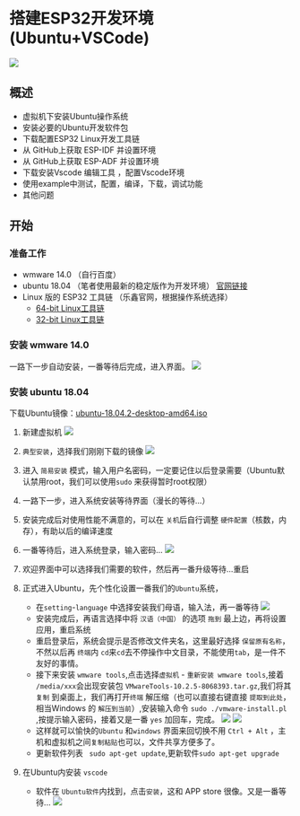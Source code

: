 # 搭建ESP32开发环境(Ubuntu+VSCode) #
![](./kf1.png)

## 概述 ##
- 虚拟机下安装Ubuntu操作系统
- 安装必要的Ubuntu开发软件包
- 下载配置ESP32 Linux开发工具链
- 从 GitHub上获取 ESP-IDF 并设置环境
- 从 GitHub上获取 ESP-ADF 并设置环境
- 下载安装Vscode 编辑工具 ，配置Vscode环境
- 使用example中测试，配置，编译，下载，调试功能
- 其他问题

## 开始 ##
### 准备工作 ###
- wmware 14.0 （自行百度）
- ubuntu 18.04 （笔者使用最新的稳定版作为开发环境） [官网链接](https://www.ubuntu.com/download/desktop)
- Linux 版的 ESP32 工具链 （乐鑫官网，根据操作系统选择）
    - [64-bit Linux工具链](https://dl.espressif.com/dl/xtensa-esp32-elf-linux64-1.22.0-80-g6c4433a-5.2.0.tar.gz)
    - [32-bit Linux工具链](https://dl.espressif.com/dl/xtensa-esp32-elf-linux32-1.22.0-80-g6c4433a-5.2.0.tar.gz)

### 安装 wmware 14.0 ###
一路下一步自动安装，一番等待后完成，进入界面。
![](./kf2.png)

### 安装 ubuntu 18.04 ###
下载Ubuntu镜像：[ubuntu-18.04.2-desktop-amd64.iso](http://101.44.1.4/files/2024000007B9FB9D/releases.ubuntu.com/18.04.2/ubuntu-18.04.2-desktop-amd64.iso)

1. 新建虚拟机
![](./kf3.png)

2. ` 典型安装 `，选择我们刚刚下载的镜像
![](./kf4.png)

3. 进入 ` 简易安装 ` 模式，输入用户名密码，一定要记住以后登录需要（Ubuntu默认禁用root，我们可以使用` sudo ` 来获得暂时root权限）

4. 一路下一步，进入系统安装等待界面（漫长的等待...）

5. 安装完成后对使用性能不满意的，可以在 ` 关机 `后自行调整 ` 硬件配置 `（核数，内存），有助以后的编译速度

6. 一番等待后，进入系统登录，输入密码... 
![](./kf5.png)

7. 欢迎界面中可以选择我们需要的软件，然后再一番升级等待...重启
   
8. 正式进入Ubuntu，先个性化设置一番我们的`Ubuntu`系统，
     - 在` setting `-` language ` 中选择安装我们母语，输入法，再一番等待 
     ![](./kf6.png)
     - 安装完成后，再语言选择中将 ` 汉语（中国） ` 的选项 ` 拖到 ` 最上边，再将设置应用，重启系统
     - 重启登录后，系统会提示是否修改文件夹名，这里最好选择 ` 保留原有名称 `，不然以后再 ` 终端 `内 ` cd `来` cd `去不停操作中文目录，不能使用` tab `，是一件不友好的事情。
     - 接下来安装 `wmware tools`,点击选择` 虚拟机 ` - ` 重新安装 wmware tools `,接着 `/media/xxx`会出现安装包 `VMwareTools-10.2.5-8068393.tar.gz`,我们将其 `复制` 到桌面上，我们再打开` 终端 ` 解压缩（也可以直接右键直接 ` 提取到此处 `，相当Windows 的 `解压到当前`）,安装输入命令 `sudo ./vmware-install.pl `,按提示输入密码，接着又是一番 `yes` 加回车，完成。
     ![](./kf7.png)
     ![](./kf8.png)
     - 这样就可以愉快的`Ubuntu` 和`windows` 界面来回切换不用 `Ctrl + Alt` ，主机和虚拟机之间` 复制粘贴 `也可以，文件共享方便多了。
     - 更新软件列表 ` sudo apt-get update`,更新软件` sudo apt-get upgrade `

9. 在Ubuntu内安装 ` vscode ` 
    - 软件在 `Ubuntu软件`内找到，点击`安装`，这和 APP store 很像。又是一番等待...
    ![](./kf9.png)